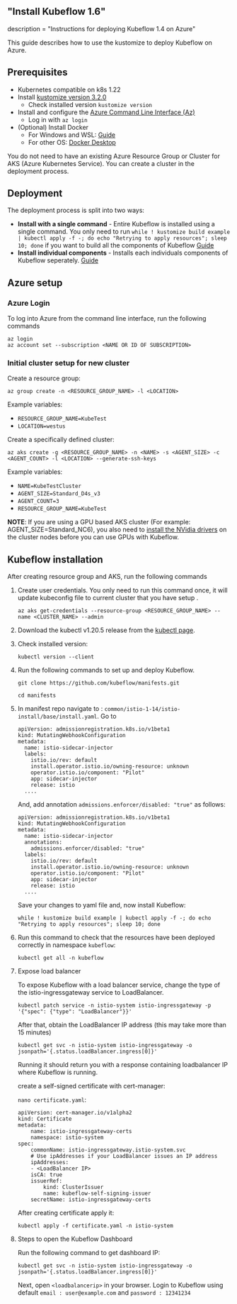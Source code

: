 

## "Install Kubeflow 1.6"
description = "Instructions for deploying Kubeflow 1.4 on Azure"

This guide describes how to use the kustomize to
deploy Kubeflow on Azure.

## Prerequisites
- Kubernetes compatible on k8s 1.22 
- Install [kustomize version 3.2.0](https://github.com/kubernetes-sigs/kustomize/releases/tag/v3.2.0) 
  - Check installed version ```kustomize version```
- Install and configure the [Azure Command Line Interface (Az)](https://docs.microsoft.com/en-us/cli/azure/install-azure-cli?view=azure-cli-latest)
  - Log in with ```az login```
- (Optional) Install Docker
  - For Windows and WSL: [Guide](https://docs.docker.com/docker-for-windows/wsl/)
  - For other OS: [Docker Desktop](https://docs.docker.com/docker-hub/)

You do not need to have an existing Azure Resource Group or Cluster for AKS (Azure Kubernetes Service). You can create a cluster in the deployment process.

## Deployment

The deployment process is split into two ways:

* **Install with a single command** - Entire Kubeflow is installed using a single command. You only need to run `while ! kustomize build example | kubectl apply -f -; do echo "Retrying to apply resources"; sleep 10; done` if you want
  to build all the components of Kubeflow [Guide](https://github.com/kubeflow/manifests#install-with-a-single-command)
* **Install individual components** - Installs each individuals components of Kubeflow seperately. [Guide](https://github.com/kubeflow/manifests#install-individual-components)

## Azure setup

### Azure Login

To log into Azure from the command line interface, run the following commands

  ```
  az login
  az account set --subscription <NAME OR ID OF SUBSCRIPTION>
  ```

### Initial cluster setup for new cluster

Create a resource group:

  ```
  az group create -n <RESOURCE_GROUP_NAME> -l <LOCATION>
  ```

Example variables:

- `RESOURCE_GROUP_NAME=KubeTest`
- `LOCATION=westus`

Create a specifically defined cluster:
  
  ```
  az aks create -g <RESOURCE_GROUP_NAME> -n <NAME> -s <AGENT_SIZE> -c <AGENT_COUNT> -l <LOCATION> --generate-ssh-keys
  ```

Example variables:

- `NAME=KubeTestCluster`
- `AGENT_SIZE=Standard_D4s_v3`
- `AGENT_COUNT=3`
- `RESOURCE_GROUP_NAME=KubeTest`

**NOTE**:  If you are using a GPU based AKS cluster (For example: AGENT_SIZE=Standard_NC6), you also need to [install the NVidia drivers](https://docs.microsoft.com/azure/aks/gpu-cluster#install-nvidia-drivers) on the cluster nodes before you can use GPUs with Kubeflow.

## Kubeflow installation

After creating resource group and AKS, run the following commands

1. Create user credentials. You only need to run this command once, it will update kubeconfig file to current cluster that you have setup .

    ```
    az aks get-credentials --resource-group <RESOURCE_GROUP_NAME> --name <CLUSTER_NAME> --admin
    ```

2. Download the kubectl v1.20.5 release from the
  [kubectl page](https://kubernetes.io/docs/tasks/tools/install-kubectl-linux/#install-kubectl-binary-with-curl-on-linux).

3. Check installed version:

    ```
    kubectl version --client
    ```

4. Run the following commands to set up and deploy Kubeflow. 
    ```
    git clone https://github.com/kubeflow/manifests.git

    cd manifests

    ```

4. In manifest repo navigate to : `common/istio-1-14/istio-install/base/install.yaml`. Go to 

    ```
    apiVersion: admissionregistration.k8s.io/v1beta1
    kind: MutatingWebhookConfiguration
    metadata:
      name: istio-sidecar-injector
      labels:
        istio.io/rev: default
        install.operator.istio.io/owning-resource: unknown
        operator.istio.io/component: "Pilot"
        app: sidecar-injector
        release: istio
      ....
    ```
    And, add annotation `admissions.enforcer/disabled: "true"` as follows:

    ```
    apiVersion: admissionregistration.k8s.io/v1beta1
    kind: MutatingWebhookConfiguration
    metadata:
      name: istio-sidecar-injector
      annotations: 
        admissions.enforcer/disabled: "true"
      labels:
        istio.io/rev: default
        install.operator.istio.io/owning-resource: unknown
        operator.istio.io/component: "Pilot"
        app: sidecar-injector
        release: istio
      ....
    ```
    
    Save your changes to yaml file and, now install Kubeflow:

      ```
      while ! kustomize build example | kubectl apply -f -; do echo "Retrying to apply resources"; sleep 10; done
      ```



5. Run this command to check that the resources have been deployed correctly in namespace `kubeflow`:

      ```
      kubectl get all -n kubeflow
      ```  


6. Expose load balancer

    To expose Kubeflow with a load balancer service, change the type of the istio-ingressgateway service to LoadBalancer.
    ```
    kubectl patch service -n istio-system istio-ingressgateway -p '{"spec": {"type": "LoadBalancer"}}'
    ```

    After that, obtain the LoadBalancer IP address (this may take more than 15 minutes)
    ```
    kubectl get svc -n istio-system istio-ingressgateway -o jsonpath='{.status.loadBalancer.ingress[0]}'
    ```
    Running it should return you with a response containing loadbalancer IP where Kubeflow is running.
    
    create a self-signed certificate with cert-manager:

    `nano certificate.yaml`:
    ```
    apiVersion: cert-manager.io/v1alpha2
    kind: Certificate
    metadata:
        name: istio-ingressgateway-certs
        namespace: istio-system
    spec:
        commonName: istio-ingressgateway.istio-system.svc
        # Use ipAddresses if your LoadBalancer issues an IP address
        ipAddresses:
        - <LoadBalancer IP>
        isCA: true
        issuerRef:
            kind: ClusterIssuer
            name: kubeflow-self-signing-issuer
        secretName: istio-ingressgateway-certs

    ```
    After creating certificate apply it:
    ```
    kubectl apply -f certificate.yaml -n istio-system
    ```



5. Steps to open the Kubeflow Dashboard  

    Run the following command to get dashboard IP:
    ```
    kubectl get svc -n istio-system istio-ingressgateway -o jsonpath='{.status.loadBalancer.ingress[0]}'
    ```

    Next, open `<loadbalancerip>` in your browser. Login to Kubeflow using default `email : user@example.com` and `password : 12341234` 


